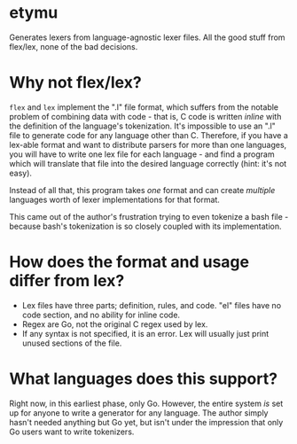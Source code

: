 etymu
====

Generates lexers from language-agnostic lexer files. All the good stuff from flex/lex, none of the bad decisions.

Why not flex/lex?
====

`flex` and `lex` implement the ".l" file format, which suffers from the notable problem of combining data with code - that is, C code is written _inline_ with the definition of the language's tokenization. It's impossible to use an ".l" file to generate code for any language other than C. Therefore, if you have a lex-able format and want to distribute parsers for more than one languages, you will have to write one lex file for each language - and find a program which will translate that file into the desired language correctly (hint: it's not easy).

Instead of all that, this program takes _one_ format and can create _multiple_ languages worth of lexer implementations for that format.

This came out of the author's frustration trying to even tokenize a bash file - because bash's tokenization is so closely coupled with its implementation.

How does the format and usage differ from lex?
====

* Lex files have three parts; definition, rules, and code. "el" files have no code section, and no ability for inline code.
* Regex are Go, not the original C regex used by lex.
* If any syntax is not specified, it is an error. Lex will usually just print unused sections of the file.

What languages does this support?
====

Right now, in this earliest phase, only Go. However, the entire system _is_ set up for anyone to write a generator for any language. The author simply hasn't needed anything but Go yet, but isn't under the impression that only Go users want to write tokenizers.
